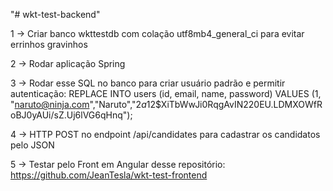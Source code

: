 "# wkt-test-backend" 

1 -> Criar banco wkttestdb com colação utf8mb4_general_ci para evitar errinhos gravinhos

2 -> Rodar aplicação Spring

3 -> Rodar esse SQL no banco para criar usuário padrão e permitir autenticação:
REPLACE  INTO users (id, email, name, password)
VALUES (1, "naruto@ninja.com","Naruto","$2a$12$XiTbWwJi0RqgAvIN220EU.LDMXOWfRoBJ0yAUi/sZ.Uj6lVG6qHnq");

4 -> HTTP POST no endpoint /api/candidates para cadastrar os candidatos pelo JSON

5 -> Testar pelo Front em Angular desse repositório: https://github.com/JeanTesla/wkt-test-frontend
